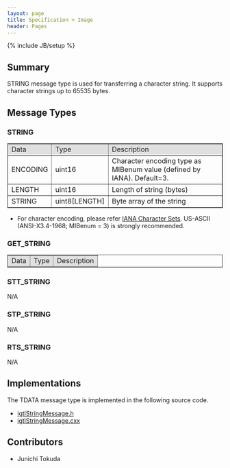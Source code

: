 ```yaml
---
layout: page
title: Specification > Image
header: Pages
---
```

{% include JB/setup %}


## Summary

STRING message type is used for transferring a character string. It supports character strings up to 65535 bytes.

## Message Types

### STRING

<table border="1" cellpadding="5" cellspacing="0" align="center">

<tbody><tr>
<td align="left" style="background:#e0e0e0;"> Data
</td><td align="left" style="background:#e0e0e0;"> Type
</td><td align="left" style="background:#e0e0e0;"> Description
</td></tr>
<tr>
<td align="left"> ENCODING
</td><td align="left"> uint16
</td><td align="left"> Character encoding type as MIBenum value (defined by IANA). Default=3.
</td></tr>
<tr>
<td align="left"> LENGTH
</td><td align="left"> uint16
</td><td align="left"> Length of string (bytes)
</td></tr>
<tr>
<td align="left"> STRING
</td><td align="left"> uint8[LENGTH]
</td><td align="left"> Byte array of the string
</td></tr>
</tbody></table>

* For character encoding, please refer [IANA Character Sets](http://www.iana.org/assignments/character-sets). US-ASCII (ANSI-X3.4-1968; MIBenum = 3) is strongly recommended.

### GET_STRING

<table border="1" cellpadding="5" cellspacing="0" align="center">

<tbody><tr>
<td style="background:#e0e0e0;"> Data
</td><td style="background:#e0e0e0;"> Type
</td><td style="background:#e0e0e0;"> Description
</td></tr>
</tbody></table>

### STT_STRING

N/A

### STP_STRING

N/A


### RTS_STRING

N/A

## Implementations

The TDATA message type is implemented in the following source code.

* [igtlStringMessage.h](https://github.com/openigtlink/OpenIGTLink/blob/master/Source/igtlStringMessage.h)
* [igtlStringMessage.cxx](https://github.com/openigtlink/OpenIGTLink/blob/master/Source/igtlStringMessage.cxx)

## Contributors

* Junichi Tokuda








